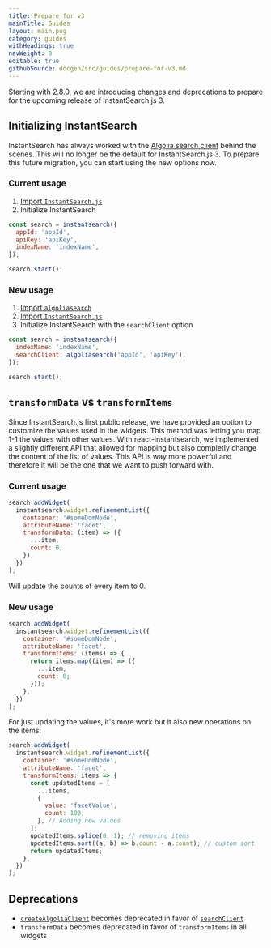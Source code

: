 ```yaml
---
title: Prepare for v3
mainTitle: Guides
layout: main.pug
category: guides
withHeadings: true
navWeight: 0
editable: true
githubSource: docgen/src/guides/prepare-for-v3.md
---
```


Starting with 2.8.0, we are introducing changes and deprecations to prepare for the upcoming release of InstantSearch.js 3.

## Initializing InstantSearch

InstantSearch has always worked with the [Algolia search client](https://github.com/algolia/algoliasearch-client-javascript) behind the scenes. This will no longer be the default for InstantSearch.js 3. To prepare this future migration, you can start using the new options now.

### Current usage

1.  [Import `InstantSearch.js`](https://community.algolia.com/instantsearch.js/v2/getting-started.html#install-instantsearchjs)
2.  Initialize InstantSearch

```javascript
const search = instantsearch({
  appId: 'appId',
  apiKey: 'apiKey',
  indexName: 'indexName',
});

search.start();
```

### New usage

1.  [Import `algoliasearch`](https://github.com/algolia/algoliasearch-client-javascript)
2.  [Import `InstantSearch.js`](https://community.algolia.com/instantsearch.js/v2/getting-started.html#install-instantsearchjs)
3.  Initialize InstantSearch with the `searchClient` option

```javascript
const search = instantsearch({
  indexName: 'indexName',
  searchClient: algoliasearch('appId', 'apiKey'),
});

search.start();
```

## `transformData` vs `transformItems`

Since InstantSearch.js first public release, we have provided an option to customize the values used in the widgets. This method was letting you map 1-1 the values with other values. With react-instantsearch, we implemented a slightly different API that allowed for mapping but also completly change the content of the list of values. This API is way more powerful and therefore it will be the one that we want to push forward with.

### Current usage

```js
search.addWidget(
  instantsearch.widget.refinementList({
    container: '#someDomNode',
    attributeName: 'facet',
    transformData: (item) => ({
      ...item,
      count: 0;
    }),
  })
);
```

Will update the counts of every item to 0.

### New usage

```js
search.addWidget(
  instantsearch.widget.refinementList({
    container: '#someDomNode',
    attributeName: 'facet',
    transformItems: (items) => {
      return items.map((item) => ({
        ...item,
        count: 0;
      }));
    },
  })
);
```

For just updating the values, it's more work but it also new operations on the items:

```js
search.addWidget(
  instantsearch.widget.refinementList({
    container: '#someDomNode',
    attributeName: 'facet',
    transformItems: items => {
      const updatedItems = [
        ...items,
        {
          value: 'facetValue',
          count: 100,
        }, // Adding new values
      ];
      updatedItems.splice(0, 1); // removing items
      updatedItems.sort((a, b) => b.count - a.count); // custom sort
      return updatedItems;
    },
  })
);
```

## Deprecations

* [`createAlgoliaClient`](https://community.algolia.com/instantsearch.js/v2/instantsearch.html#struct-InstantSearchOptions-createAlgoliaClient) becomes deprecated in favor of [`searchClient`](https://community.algolia.com/instantsearch.js/v2/instantsearch.html#struct-InstantSearchOptions-searchClient)
* `transformData` becomes deprecated in favor of `transformItems` in all widgets
